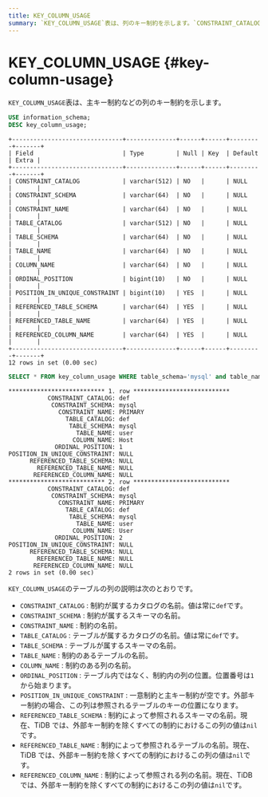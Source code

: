 ```yaml
---
title: KEY_COLUMN_USAGE
summary: `KEY_COLUMN_USAGE`表は、列のキー制約を示します。`CONSTRAINT_CATALOG`は常に`def`です。`CONSTRAINT_SCHEMA`は制約が属するスキーマの名前。`CONSTRAINT_NAME`は制約の名前。`TABLE_CATALOG`は常に`def`です。`TABLE_SCHEMA`はテーブルが属するスキーマの名前。`TABLE_NAME`は制約のあるテーブルの名前。`COLUMN_NAME`は制約のある列の名前。`ORDINAL_POSITION`は制約内の列の位置。`POSITION_IN_UNIQUE_CONSTRAINT`は一意制約と主キー制約が空。`REFERENCED_TABLE_SCHEMA`は制約によって参照されるスキーマの名前。`REFERENCED_TABLE_NAME`は制約によって参照されるテーブルの名前。`REFERENCED_COLUMN_NAME`は制約によって参照される列の名前。
---
```


# KEY_COLUMN_USAGE {#key-column-usage}

`KEY_COLUMN_USAGE`表は、主キー制約などの列のキー制約を示します。

```sql
USE information_schema;
DESC key_column_usage;
```

    +-------------------------------+--------------+------+------+---------+-------+
    | Field                         | Type         | Null | Key  | Default | Extra |
    +-------------------------------+--------------+------+------+---------+-------+
    | CONSTRAINT_CATALOG            | varchar(512) | NO   |      | NULL    |       |
    | CONSTRAINT_SCHEMA             | varchar(64)  | NO   |      | NULL    |       |
    | CONSTRAINT_NAME               | varchar(64)  | NO   |      | NULL    |       |
    | TABLE_CATALOG                 | varchar(512) | NO   |      | NULL    |       |
    | TABLE_SCHEMA                  | varchar(64)  | NO   |      | NULL    |       |
    | TABLE_NAME                    | varchar(64)  | NO   |      | NULL    |       |
    | COLUMN_NAME                   | varchar(64)  | NO   |      | NULL    |       |
    | ORDINAL_POSITION              | bigint(10)   | NO   |      | NULL    |       |
    | POSITION_IN_UNIQUE_CONSTRAINT | bigint(10)   | YES  |      | NULL    |       |
    | REFERENCED_TABLE_SCHEMA       | varchar(64)  | YES  |      | NULL    |       |
    | REFERENCED_TABLE_NAME         | varchar(64)  | YES  |      | NULL    |       |
    | REFERENCED_COLUMN_NAME        | varchar(64)  | YES  |      | NULL    |       |
    +-------------------------------+--------------+------+------+---------+-------+
    12 rows in set (0.00 sec)

```sql
SELECT * FROM key_column_usage WHERE table_schema='mysql' and table_name='user';
```

    *************************** 1. row ***************************
               CONSTRAINT_CATALOG: def
                CONSTRAINT_SCHEMA: mysql
                  CONSTRAINT_NAME: PRIMARY
                    TABLE_CATALOG: def
                     TABLE_SCHEMA: mysql
                       TABLE_NAME: user
                      COLUMN_NAME: Host
                 ORDINAL_POSITION: 1
    POSITION_IN_UNIQUE_CONSTRAINT: NULL
          REFERENCED_TABLE_SCHEMA: NULL
            REFERENCED_TABLE_NAME: NULL
           REFERENCED_COLUMN_NAME: NULL
    *************************** 2. row ***************************
               CONSTRAINT_CATALOG: def
                CONSTRAINT_SCHEMA: mysql
                  CONSTRAINT_NAME: PRIMARY
                    TABLE_CATALOG: def
                     TABLE_SCHEMA: mysql
                       TABLE_NAME: user
                      COLUMN_NAME: User
                 ORDINAL_POSITION: 2
    POSITION_IN_UNIQUE_CONSTRAINT: NULL
          REFERENCED_TABLE_SCHEMA: NULL
            REFERENCED_TABLE_NAME: NULL
           REFERENCED_COLUMN_NAME: NULL
    2 rows in set (0.00 sec)

`KEY_COLUMN_USAGE`のテーブルの列の説明は次のとおりです。

-   `CONSTRAINT_CATALOG` : 制約が属するカタログの名前。値は常に`def`です。
-   `CONSTRAINT_SCHEMA` : 制約が属するスキーマの名前。
-   `CONSTRAINT_NAME` : 制約の名前。
-   `TABLE_CATALOG` : テーブルが属するカタログの名前。値は常に`def`です。
-   `TABLE_SCHEMA` : テーブルが属するスキーマの名前。
-   `TABLE_NAME` : 制約のあるテーブルの名前。
-   `COLUMN_NAME` : 制約のある列の名前。
-   `ORDINAL_POSITION` : テーブル内ではなく、制約内の列の位置。位置番号は`1`から始まります。
-   `POSITION_IN_UNIQUE_CONSTRAINT` : 一意制約と主キー制約が空です。外部キー制約の場合、この列は参照されるテーブルのキーの位置になります。
-   `REFERENCED_TABLE_SCHEMA` : 制約によって参照されるスキーマの名前。現在、TiDB では、外部キー制約を除くすべての制約におけるこの列の値は`nil`です。
-   `REFERENCED_TABLE_NAME` : 制約によって参照されるテーブルの名前。現在、TiDB では、外部キー制約を除くすべての制約におけるこの列の値は`nil`です。
-   `REFERENCED_COLUMN_NAME` : 制約によって参照される列の名前。現在、TiDB では、外部キー制約を除くすべての制約におけるこの列の値は`nil`です。
